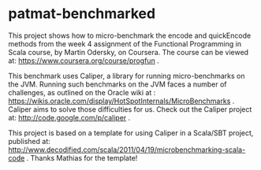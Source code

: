 patmat-benchmarked
==================

This project shows how to micro-benchmark the encode and quickEncode methods from the week 4 assignment of the Functional Programming in Scala course, by Martin Odersky, on Coursera. The course can be viewed at: https://www.coursera.org/course/progfun .

This benchmark uses Caliper, a library for running micro-benchmarks on the JVM. Running such benchmarks on the JVM faces a number of challenges, as outlined on the Oracle wiki at : https://wikis.oracle.com/display/HotSpotInternals/MicroBenchmarks . Caliper aims to solve those difficulties for us. Check out the Caliper project at: http://code.google.com/p/caliper .

This project is based on a template for using Caliper in a Scala/SBT project, published at: http://www.decodified.com/scala/2011/04/19/microbenchmarking-scala-code . Thanks Mathias for the template!
